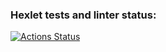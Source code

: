 ### Hexlet tests and linter status:
[![Actions Status](https://github.com/e4riya/java-project-78/actions/workflows/hexlet-check.yml/badge.svg)](https://github.com/e4riya/java-project-78/actions)
